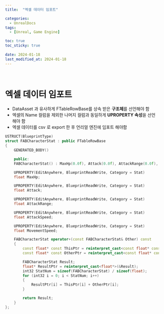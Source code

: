 ```yaml
---
title:  "엑셀 데이터 임포트"

categories:
  - UnrealDocs
tags:
  - [Unreal, Game Engine]

toc: true
toc_sticky: true
 
date: 2024-01-18
last_modified_at: 2024-01-18
---
```


<br>

# 엑셀 데이터 임포트

- DataAsset 과 유사하게 FTableRowBase를 상속 받은 <b>구조체</b>를 선언해야 함
- 엑셀의 Name 컬럼을 제외한 나머지 컬럼과 동일하게 <b>UPROPERTY 속성</b>을 선언해야 함
- 엑셀 데이터를 csv 로 export 한 후 언리얼 엔진에 임포트 해야함



```cpp
USTRUCT(BlueprintType)
struct FABCharacterStat : public FTableRowBase
{
	GENERATED_BODY()

	public:
	FABCharacterStat() : MaxHp(0.0f), Attack(0.0f), AttackRange(0.0f), AttackSpeed(0.0f) {}

	UPROPERTY(EditAnywhere, BlueprintReadWrite, Category = Stat)
	float MaxHp;

	UPROPERTY(EditAnywhere, BlueprintReadWrite, Category = Stat)
	float Attack;

	UPROPERTY(EditAnywhere, BlueprintReadWrite, Category = Stat)
	float AttackRange;

	UPROPERTY(EditAnywhere, BlueprintReadWrite, Category = Stat)
	float AttackSpeed;

	UPROPERTY(EditAnywhere, BlueprintReadWrite, Category = Stat)
	float MovementSpeed;

	FABCharacterStat operator+(const FABCharacterStat& Other) const
	{
		const float* const ThisPtr = reinterpret_cast<const float* const>(this);
		const float* const OtherPtr = reinterpret_cast<const float* const>(&Other);

		FABCharacterStat Result;
		float* ResultPtr = reinterpret_cast<float*>(&Result);
		int32 StatNum = sizeof(FABCharacterStat) / sizeof(float);
		for (int32 i = 0; i < StatNum; i++)
		{
			ResultPtr[i] = ThisPtr[i] + OtherPtr[i];
		}

		return Result;
	}
};
```